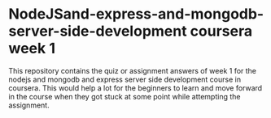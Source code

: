 # NodeJSand-express-and-mongodb-server-side-development coursera week 1
This repository contains the quiz or assignment answers of week 1 for the nodejs and mongodb and express server side development course in coursera.
This would help a lot for the beginners to learn and move forward in the course when they got stuck at some point while attempting the assignment.
